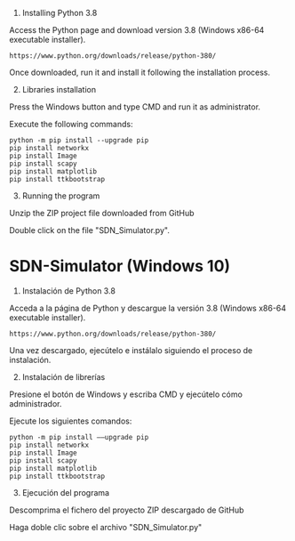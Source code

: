 1. Installing Python 3.8

Access the Python page and download version 3.8 (Windows x86-64 executable installer).

    https://www.python.org/downloads/release/python-380/
              
Once downloaded, run it and install it following the installation process.

2. Libraries installation

Press the Windows button and type CMD and run it as administrator.
    
Execute the following commands:
    
    python -m pip install --upgrade pip
    pip install networkx
    pip install Image
    pip install scapy
    pip install matplotlib
    pip install ttkbootstrap

3. Running the program

Unzip the ZIP project file downloaded from GitHub 
    
Double click on the file "SDN_Simulator.py".

# SDN-Simulator (Windows 10)

1. Instalación de Python 3.8

Acceda a la página de Python y descargue la versión 3.8 (Windows x86-64 executable installer).

    https://www.python.org/downloads/release/python-380/
              
Una vez descargado, ejecútelo e instálalo siguiendo el proceso de instalación.

2. Instalación de librerías

Presione el botón de Windows y escriba CMD y ejecútelo cómo administrador.
    
Ejecute los siguientes comandos:
    
    python -m pip install ––upgrade pip
    pip install networkx
    pip install Image
    pip install scapy
    pip install matplotlib
    pip install ttkbootstrap

3. Ejecución del programa

Descomprima el fichero del proyecto ZIP descargado de GitHub 
    
Haga doble clic sobre el archivo "SDN_Simulator.py"
